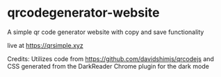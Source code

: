 # qrcodegenerator-website
A simple qr code generator website with copy and save functionality

live at https://qrsimple.xyz

Credits: Utilizes code from https://github.com/davidshimjs/qrcodejs and CSS generated from the DarkReader Chrome plugin for the dark mode
